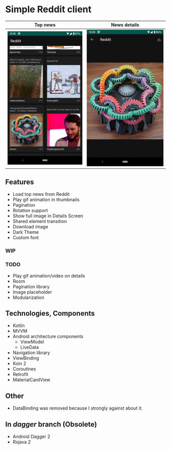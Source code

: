 # Simple Reddit client

Top news|News details
:-:|:-:
![](images/top_news.png)|![](images/news_details.png)

## Features
* Load top news from Reddit
* Play gif animation in thumbnails
* Pagination
* Rotation support
* Show full image in Details Screen
* Shared element transition
* Download image
* Dark Theme
* Custom font

### WIP

### TODO
* Play gif animation/video on details
* Room
* Pagination library
* Image placeholder
* Modularization

## Technologies, Components
* Kotlin
* MVVM
* Android architecture components
    * ViewModel
    * LiveData
* Navigation library
* ViewBinding
* Koin 2
* Coroutines
* Retrofit
* MaterialCardView

## Other
* DataBinding was removed because I strongly against about it.

## In _dagger_ branch (Obsolete)
* Android Dagger 2
* Rxjava 2